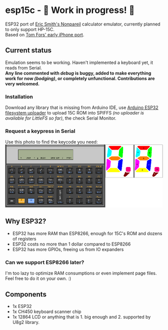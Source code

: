 # esp15c - 🚧 Work in progress! 🚧
 ESP32 port of [Eric Smith's Nonpareil](https://nonpareil.brouhaha.com/) calculator emulator, currently planned to only support HP-15C.  
 Based on [Tom Fors' early iPhone port](https://code.google.com/archive/p/hpcalc-iphone/).

## Current status
Emulation seems to be working. Haven't implemented a keyboard yet, it reads from Serial.  
**Any line commented with *debug* is buggy, added to make everything work for now *(bodging)*, or completely unfunctional. Contributions are very welcomed.**

### Installation
Download any library that is missing from Arduino IDE, use [Arduino ESP32 filesystem uploader](https://github.com/me-no-dev/arduino-esp32fs-plugin) to upload 15C ROM into SPIFFS *(no uploader is available for LittleFS so far)*, the check Serial Monitor.

### Request a keypress in Serial
Use this photo to find the keycode you need:  
![a shot of 15C keyboard with keycodes drawn onto it](15c.png)

## Why ESP32?
- ESP32 has more RAM than ESP8266, enough for 15C's ROM and dozens of registers
- ESP32 costs no more than 1 dollar compared to ESP8266
- ESP32 has more GPIOs, freeing us from IO expanders

### Can we support ESP8266 later?
I'm too lazy to optimize RAM consumptions or even implement page files. Feel free to do it on your own. :)

## Components
- 1x ESP32
- 1x CH450 keyboard scanner chip
- 1x 12864 LCD or anything that is 1. big enough and 2. supported by U8g2 library.

